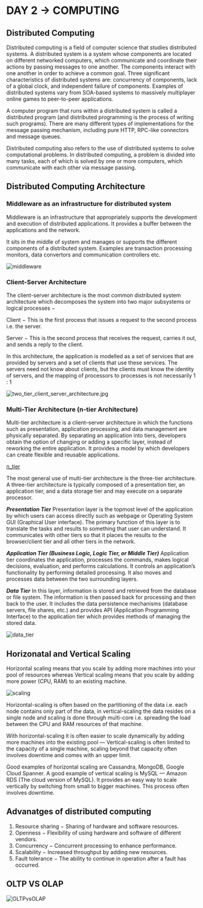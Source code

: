 # DAY 2 -> COMPUTING

## Distributed Computing 

Distributed computing is a field of computer science that studies distributed systems. A distributed system is a system whose components are located on different networked computers, which communicate and coordinate their actions by passing messages to one another. The components interact with one another in order to achieve a common goal. Three significant characteristics of distributed systems are: concurrency of components, lack of a global clock, and independent failure of components. Examples of distributed systems vary from SOA-based systems to massively multiplayer online games to peer-to-peer applications.

A computer program that runs within a distributed system is called a distributed program (and distributed programming is the process of writing such programs). There are many different types of implementations for the message passing mechanism, including pure HTTP, RPC-like connectors and message queues.

Distributed computing also refers to the use of distributed systems to solve computational problems. In distributed computing, a problem is divided into many tasks, each of which is solved by one or more computers, which communicate with each other via message passing.


## Distributed Computing Architecture

### Middleware as an infrastructure for distributed system

Middleware is an infrastructure that appropriately supports the development and execution of distributed applications. It provides a buffer between the applications and the network.

It sits in the middle of system and manages or supports the different components of a distributed system. Examples are transaction processing monitors, data convertors and communication controllers etc.

   ![middleware](images/middleware.jpg)

### Client-Server Architecture

The client-server architecture is the most common distributed system architecture which decomposes the system into two major subsystems or logical processes −

Client − This is the first process that issues a request to the second process i.e. the server.

Server − This is the second process that receives the request, carries it out, and sends a reply to the client.

In this architecture, the application is modelled as a set of services that are provided by servers and a set of clients that use these services. The servers need not know about clients, but the clients must know the identity of servers, and the mapping of processors to processes is not necessarily 1 : 1

   ![two_tier_client_server_architecture.jpg](images/two_tier_client_server_architecture.jpg)

### Multi-Tier Architecture (n-tier Architecture)

Multi-tier architecture is a client–server architecture in which the functions such as presentation, application processing, and data management are physically separated. By separating an application into tiers, developers obtain the option of changing or adding a specific layer, instead of reworking the entire application. It provides a model by which developers can create flexible and reusable applications.

   [n_tier](images/n_tier_architecture.jpg)

The most general use of multi-tier architecture is the three-tier architecture. A three-tier architecture is typically composed of a presentation tier, an application tier, and a data storage tier and may execute on a separate processor.

***Presentation Tier***
Presentation layer is the topmost level of the application by which users can access directly such as webpage or Operating System GUI (Graphical User interface). The primary function of this layer is to translate the tasks and results to something that user can understand. It communicates with other tiers so that it places the results to the browser/client tier and all other tiers in the network.

***Application Tier (Business Logic, Logic Tier, or Middle Tier)***
Application tier coordinates the application, processes the commands, makes logical decisions, evaluation, and performs calculations. It controls an application’s functionality by performing detailed processing. It also moves and processes data between the two surrounding layers.

***Data Tier***
In this layer, information is stored and retrieved from the database or file system. The information is then passed back for processing and then back to the user. It includes the data persistence mechanisms (database servers, file shares, etc.) and provides API (Application Programming Interface) to the application tier which provides methods of managing the stored data.

   ![data_tier](images/data_tier.jpg) 

## Horizonatal and Vertical Scaling 

Horizontal scaling means that you scale by adding more machines into your pool of resources whereas Vertical scaling means that you scale by adding more power (CPU, RAM) to an existing machine.

![scaling](images/scaling.png)

Horizontal-scaling is often based on the partitioning of the data i.e. each node contains only part of the data, in vertical-scaling the data resides on a single node and scaling is done through multi-core i.e. spreading the load between the CPU and RAM resources of that machine.

With horizontal-scaling it is often easier to scale dynamically by adding more machines into the existing pool — Vertical-scaling is often limited to the capacity of a single machine, scaling beyond that capacity often involves downtime and comes with an upper limit.

Good examples of horizontal scaling are Cassandra, MongoDB, Google Cloud Spanner. A good example of vertical scaling is MySQL — Amazon RDS (The cloud version of MySQL). It provides an easy way to scale vertically by switching from small to bigger machines. This process often involves downtime.

## Advanatges of distributed computing 

1. Resource sharing − Sharing of hardware and software resources.
2. Openness − Flexibility of using hardware and software of different vendors.
3. Concurrency − Concurrent processing to enhance performance.
4. Scalability − Increased throughput by adding new resources.
5. Fault tolerance − The ability to continue in operation after a fault has occurred.

## OLTP VS OLAP

   ![OLTPvsOLAP](images/OLTPvsOLAP.png)
